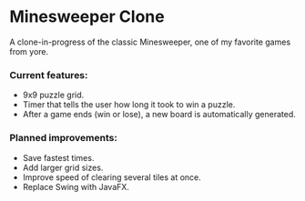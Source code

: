 # Minesweeper Clone
A clone-in-progress of the classic Minesweeper, one of my favorite games from yore.

### Current features:
* 9x9 puzzle grid.
* Timer that tells the user how long it took to win a puzzle.
* After a game ends (win or lose), a new board is automatically generated.

### Planned improvements:
* Save fastest times.
* Add larger grid sizes.
* Improve speed of clearing several tiles at once.
* Replace Swing with JavaFX.